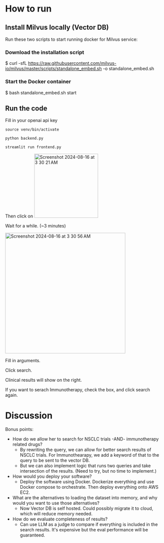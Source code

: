 # How to run

## Install Milvus locally (Vector DB)

Run these two scripts to start running docker for Milvus service:

### Download the installation script
$ curl -sfL https://raw.githubusercontent.com/milvus-io/milvus/master/scripts/standalone_embed.sh -o standalone_embed.sh

### Start the Docker container
$ bash standalone_embed.sh start

## Run the code

Fill in your openai api key

`source venv/bin/activate`

`python backend.py`

`streamlit run frontend.py`

Then click on <img width="204" alt="Screenshot 2024-08-16 at 3 30 21 AM" src="https://github.com/user-attachments/assets/1ef653ba-b499-4e80-85d3-3670b012e204">

Wait for a while. (~3 minutes)

<img width="384" alt="Screenshot 2024-08-16 at 3 30 56 AM" src="https://github.com/user-attachments/assets/e4f0ffd7-5b30-4390-a9a8-a3049e8dfa06">

Fill in arguments.

Click search.

Clinical results will show on the right.

If you want to serach Immunotherapy, check the box, and click search again.

# Discussion

Bonus points:
- How do we allow her to search for NSCLC trials -AND- immunotherapy related drugs?
  * By rewriting the query, we can allow for better search results of NSCLC trials. For Immunothearapy, we add a keyword of that to the query to be sent to the vector DB.
  * But we can also implement logic that runs two queries and take intersection of the results. (Need to try, but no time to implement.)
- How would you deploy your software?
  * Deploy the software using Docker. Dockerize everything and use Docker compose to orchestrate. Then deploy everything onto AWS EC2.
- What are the alternatives to loading the dataset into memory, and why would you want to
use those alternatives?
  * Now Vector DB is self hosted. Could possibly migrate it to cloud, which will reduce memory needed.
- How do we evaluate completeness of results?
  * Can use LLM as a judge to compare if everything is included in the search results. It's expensive but the eval performance will be guaranteed.

